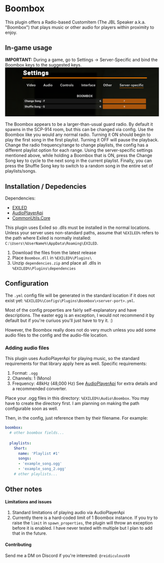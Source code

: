 # Boombox

This plugin offers a Radio-based CustomItem (The JBL Speaker a.k.a. "Boombox") that plays music or other audio for players within proximity to enjoy.

## In-game usage

**IMPORTANT:** During a game, go to Settings -> Server-Specific and bind the Boombox keys to the suggested keys.
![Server-specific settings](./keybind-settings.png)

The Boombox appears to be a larger-than-usual guard radio. By default it spawns in the SCP-914 room, but this can be changed via config. 
Use the Boombox like you would any normal radio. Turning it ON should begin to play the first song in the first playlist. Turning it OFF will pause the playback. 
Change the radio frequency/range to change playlists, the config has a different playlist option for each range. 
Using the server-specific settings mentioned above, while holding a Boombox that is ON, press the Change Song key to cycle to the next song in the current playlist. 
Finally, you can press the Shuffle Song key to switch to a random song in the entire set of playlists/songs.

## Installation / Depedencies

Dependencies:
- [EXILED](https://github.com/ExMod-Team/EXILED)
- [AudioPlayerApi](https://github.com/Killers0992/AudioPlayerApi)
- [CommonUtils.Core](https://github.com/mjacobfahr/Common-Utils)

This plugin uses Exiled so .dlls must be installed in the normal locations. Unless your server uses non-standard paths, assume that `%EXILED%` refers to the path where Exiled is normally installed: `C:\Users\%UserName%\AppData\Roaming\EXILED`.
1. Download the files from the latest release
1. Place `Boombox.dll` in `%EXILED%\Plugins\`
1. Unzip `dependencies.zip` and place all .dlls in `%EXILED%\Plugins\dependencies`

## Configuration

The `.yml` config file will be generated in the standard location if it does not exist yet: `%EXILED%\Configs\Plugins\Boombox\<server-port>.yml`.

Most of the config properties are fairly self-explanatory and have descriptions. The easter egg is an exception, I would not recommend it by default but if you're curiuos you'll just have to try it. :)

However, the Boombox really does not do very much unless you add some audio files to the config and the audio-file location.

### Adding audio files

This plugin uses AudioPlayerApi for playing music, so the standard requirements for that library apply here as well. Specific requirements:
1. Format: `.ogg`
1. Channels: 1 (Mono)
1. Frequency: 48kHz (48,000 Hz)
See [AudioPlayerApi](https://github.com/Killers0992/AudioPlayerApi) for extra details and a recommended converter.

Place your .ogg files in this directory: `%EXILED%\Audio\Boombox`. You may have to create the directory first. I am planning on making the path configurable soon as well.

Then, in the config, just reference them by their filename. For example:
```yml
boombox:
  # other boombox fields...

  playlists:
    Short:
      name: 'Playlist #1'
      songs:
      - 'example_song.ogg'
      - 'example_song_2.ogg'
    # other playlists...
```

## Other notes

#### Limitations and issues

1. Standard limitations of playing audio via AudioPlayerApi
1. Currently there is a hard-coded limit of 1 Boombox instance. If you try to raise the `limit` in `spawn_properties`, the plugin will throw an exception before it is enabled. I have never tested with multiple but I plan to add that in the future.

#### Contributing

Send me a DM on Discord if you're interested: `@reidiculous69`